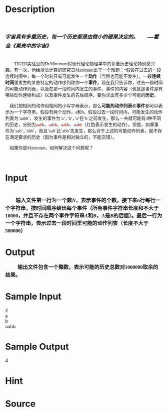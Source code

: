 
# Description

<div class="content"><h2 align="center" style="text-align:center"></h2>
<h3 style="margin-top:6.0pt;margin-right:0cm;margin-bottom:0cm;margin-left:
0cm;margin-bottom:.0001pt;line-height:172%"><br/>
<i style="mso-bidi-font-style:
normal"><span style="mso-bidi-font-size:10.5pt;font-family:宋体;mso-ascii-font-family:
&#34;Courier New&#34;;mso-bidi-font-family:&#34;Courier New&#34;">宇宙具有多重历史，每一个历史都是由微小的硬果决定的。</span></i><i style="mso-bidi-font-style:normal"><span lang="EN-US" style="mso-bidi-font-size:
10.5pt;font-family:&#34;Courier New&#34;"><span style="mso-spacerun:yes">   </span>——</span></i><i style="mso-bidi-font-style:normal"><span style="mso-bidi-font-size:10.5pt;
font-family:宋体;mso-ascii-font-family:&#34;Courier New&#34;;mso-bidi-font-family:&#34;Courier New&#34;">霍金《果壳中的宇宙》</span></i><i style="mso-bidi-font-style:normal"><span lang="EN-US" style="mso-bidi-font-size:
10.5pt;font-family:&#34;Courier New&#34;;mso-hansi-font-family:宋体"><o:p></o:p></span></i></h3>
<p class="MsoNormal" style="text-indent:21.0pt"><i><br/>
</i><span lang="EN-US" style="mso-bidi-font-size:10.5pt;
font-family:&#34;Courier New&#34;"><span style="mso-spacerun:yes">   </span></span><span lang="EN-US" style="mso-bidi-font-size:10.5pt;font-family:华文细黑;mso-bidi-font-family:
&#34;Courier New&#34;"><span style="mso-spacerun:yes"> </span>TIGER</span><span style="mso-bidi-font-size:10.5pt;font-family:华文细黑;mso-bidi-font-family:&#34;Courier New&#34;">实验室的<span lang="EN-US" style="color:black">Dr.</span><span lang="EN-US">Minimum</span>对现代理论物理学中的多重历史理论特别感兴趣。有一次，他给擅长计算的研究员<span lang="EN-US">Maximum</span>出了一个难题：<span lang="EN-US">“</span>假设在过去的一段连续时间中，每一个时刻只有可能发生一个<b style="mso-bidi-font-weight:normal">动作</b>（当然也可能不发生）。一段<b style="mso-bidi-font-weight:
normal">连续时间</b>里发生的某些特定的动作序列称作一个<b style="mso-bidi-font-weight:normal">事件</b>。现在我只告诉你，过去一段时间的可能动作列表，以及在那一段时间内发生的事件、事件的内容（也就是事件是有哪些动作连续构成）以及事件发生的先后顺序。要你求出有多少个可能的<b style="mso-bidi-font-weight:normal">历史</b>。<span lang="EN-US"><o:p></o:p></span></span></p>
<p class="MsoNormal"><span lang="EN-US" style="mso-bidi-font-size:10.5pt;
font-family:华文细黑;mso-bidi-font-family:&#34;Courier New&#34;"><span style="mso-spacerun:yes"> </span><span style="mso-spacerun:yes">   </span></span><span style="mso-bidi-font-size:10.5pt;font-family:华文细黑;mso-bidi-font-family:&#34;Courier New&#34;">我们把相同的动作用相同的小写字母表示，那么<b style="mso-bidi-font-weight:normal">可能的动作列表</b>和<b style="mso-bidi-font-weight:
normal">事件</b>都可以表示为一个字符串。假设有两个动作，<span lang="EN-US">a</span>和<span lang="EN-US">b</span>，假设过去一段时间内，可能发生的动作列表为<span lang="EN-US">’aabb’</span>，发生的事件为<span lang="EN-US">’a’</span>，<span lang="EN-US">’b’</span>，<span lang="EN-US">’a’</span>在<span lang="EN-US">’b’</span>之前发生，那么一共就可能有<span lang="EN-US">4</span>种不同的历史，分别为<span lang="EN-US" style="color:red">a</span><span lang="EN-US">a<span style="color:red">b</span>b</span>、<span lang="EN-US" style="color:red">a</span><span lang="EN-US">ab<span style="color:
red">b</span></span>、<span lang="EN-US">a<span style="color:red">ab</span>b</span>、<span lang="EN-US">a<span style="color:red">a</span>b<span style="color:red">b</span></span>（红色表示发生的动作）。但是，如果事件为<span lang="EN-US">’aab’</span>，<span lang="EN-US">’abb’</span>，而且<span lang="EN-US">’aab’</span>比<span lang="EN-US">’abb’</span>先发生，那么对于上述的可能动作列表，就不存在满足要求的历史（因为事件是相对独立的，不能交错）。<span lang="EN-US"><o:p></o:p></span></span></p>
<p class="MsoNormal"><span lang="EN-US" style="mso-bidi-font-size:10.5pt;
font-family:华文细黑;mso-bidi-font-family:&#34;Courier New&#34;"><span style="mso-spacerun:yes">    </span></span><span style="mso-bidi-font-size:
10.5pt;font-family:华文细黑;mso-bidi-font-family:&#34;Courier New&#34;">如果你是<span lang="EN-US">Maximum</span>，如何解决这个问题呢？<span lang="EN-US"><o:p></o:p></span></span></p>
<p class="MsoNormal"><span lang="EN-US"><o:p> </o:p></span></p>
<h3 style="margin:0cm;margin-bottom:.0001pt;line-height:172%"></h3>
<p></p></div>

# Input

<div class="content"><h3 style="margin-top: 0cm; margin-right: 0cm; margin-left: 0cm; margin-bottom: 0.0001pt; line-height: 24px; "><br/>
<span lang="EN-US" style="font-family: &#39;Courier New&#39;; "><span>   </span></span><span lang="EN-US" style="font-family: 华文细黑; "><span> </span></span><span style="font-family: 华文细黑; ">输入文件第一行为一个数<i><span lang="EN-US">N</span></i>，表示事件的个数。接下来<span lang="EN-US">n</span>行每行一个字符串，按时间顺序给出每个事件（所有事件字符串长度和不大于<span lang="EN-US">10000</span>，并且不存在两个事件字符串<i><span lang="EN-US">A</span></i>和<i><span lang="EN-US">B</span></i>，<i><span lang="EN-US">A</span></i>是<i><span lang="EN-US">B</span></i>的后缀）。最后一行为一个字符串，表示过去一段时间里可能的动作列表（长度不大于<span lang="EN-US">500000</span>）<span lang="EN-US"><o:p></o:p></span></span></h3>
<h3 style="margin-top: 0cm; margin-right: 0cm; margin-left: 0cm; margin-bottom: 0.0001pt; line-height: 24px; "></h3>
<p class="MsoNormal"></p>
<p></p></div>

# Output

<div class="content"><h3 style="margin-top: 0cm; margin-right: 0cm; margin-left: 0cm; margin-bottom: 0.0001pt; line-height: 24px; "><span lang="EN-US" style="font-family: &#39;Courier New&#39;; "><span>    </span></span><span style="font-family: 华文细黑; ">输出文件包含一个整数，表示可能的历史总数对<span lang="EN-US">1000000</span>取余的结果。</span></h3>
<p></p></div>

# Sample Input

<div class="content"><span class="sampledata">2<br/>
a<br/>
b<br/>
aabb<br/>
</span></div>

# Sample Output

<div class="content"><span class="sampledata">4</span></div>

# Hint

<div class="content"><p></p></div>

# Source

<div class="content"><p><a href="problemset.php?search="></a></p></div>

